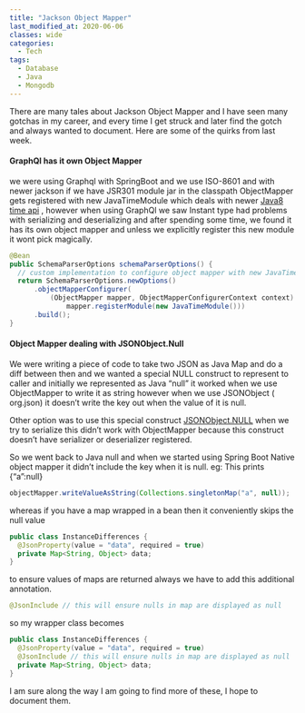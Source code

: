 ```yaml
---
title: "Jackson Object Mapper"
last_modified_at: 2020-06-06
classes: wide
categories:
  - Tech
tags:
  - Database
  - Java
  - Mongodb
---
```


There are many tales about Jackson Object Mapper and I have seen many gotchas in my career, and every time I get struck and later find the gotch and always wanted to document.
Here are some of the quirks from last week.

#### GraphQl has it own Object Mapper

we were using Graphql with SpringBoot and we use ISO-8601 and with newer jackson if we have JSR301 module jar in the classpath ObjectMapper gets registered with new JavaTimeModule which deals with newer [Java8 time api](https://docs.oracle.com/javase/8/docs/api/java/time/package-summary.html) , however when using GraphQl we saw Instant type had problems with serializing and deserializing and after spending some time, we found it has its own object mapper and unless we explicitly register this new module it wont pick magically.
``` java
@Bean
public SchemaParserOptions schemaParserOptions() {
  // custom implementation to configure object mapper with new JavaTimeModule
  return SchemaParserOptions.newOptions()
      .objectMapperConfigurer(
          (ObjectMapper mapper, ObjectMapperConfigurerContext context) ->
              mapper.registerModule(new JavaTimeModule()))
      .build();
}
```
#### Object Mapper dealing with JSONObject.Null

We were writing a piece of code to take two JSON as Java Map and do a diff between then and we wanted a special NULL construct to represent to caller and initially we represented as Java “null” it worked when we use ObjectMapper to write it as string however when we use JSONObject ( org.json) it doesn’t write the key out when the value of it is null.

Other option was to use this special construct [JSONObject.NULL](https://stleary.github.io/JSON-java/org/json/JSONObject.html) when we try to serialize this didn’t work with ObjectMapper because this construct doesn’t have serializer or deserializer registered.

So we went back to Java null and when we started using Spring Boot Native object mapper it didn’t include the key when it is null.
eg:
This prints {“a”:null}
``` java
objectMapper.writeValueAsString(Collections.singletonMap("a", null));
```
whereas if you have a map wrapped in a bean then it conveniently skips the null value

``` java
public class InstanceDifferences {
  @JsonProperty(value = "data", required = true)
  private Map<String, Object> data;
}
```
to ensure values of maps are returned always we have to add this additional annotation.
``` java
@JsonInclude // this will ensure nulls in map are displayed as null
```
so my wrapper class becomes
``` java
public class InstanceDifferences {
  @JsonProperty(value = "data", required = true)
  @JsonInclude // this will ensure nulls in map are displayed as null
  private Map<String, Object> data;
}
```
I am sure along the way I am going to find more of these, I hope to document them.
